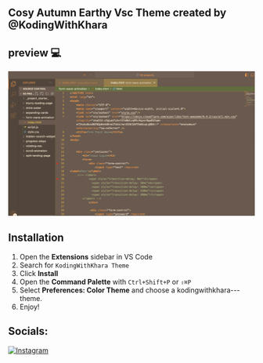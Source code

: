 ## Cosy Autumn Earthy Vsc Theme created by @KodingWithKhara

## preview 💻
<img src="preview.png">

## Installation

1. Open the **Extensions** sidebar in VS Code
2. Search for `KodingWithKhara Theme`
3. Click **Install**
4. Open the **Command Palette** with `Ctrl+Shift+P` or `⇧⌘P`
5. Select **Preferences: Color Theme** and choose a kodingwithkhara---theme.
6. Enjoy!

## Socials:
[![Instagram](https://img.shields.io/badge/Instagram-%23E4405F.svg?logo=Instagram&logoColor=white)](https://instagram.com/kodingwithkhara)